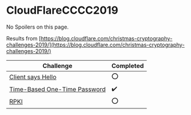 # CloudFlareCCCC2019

No Spoilers on this page.

Results from [https://blog.cloudflare.com/christmas-cryptography-challenges-2019/](https://blog.cloudflare.com/christmas-cryptography-challenges-2019/)


| Challenge   | Completed |
| ------------- | ------------- |
| [Client says Hello ](ClientSaysHello/)                        |  ⭕ |
| [Time-Based One-Time Password ](Time-BasedOne-TimePassword/)  | ✔️ |
| [RPKI](RPKI/)                                                 | ⭕ |
